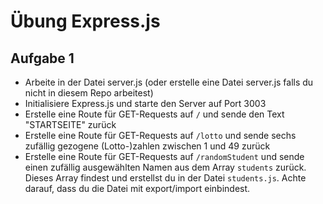 # Übung Express.js

## Aufgabe 1

- Arbeite in der Datei server.js (oder erstelle eine Datei server.js falls du nicht in diesem Repo arbeitest)
- Initialisiere Express.js und starte den Server auf Port 3003
- Erstelle eine Route für GET-Requests auf `/` und sende den Text "STARTSEITE" zurück
- Erstelle eine Route für GET-Requests auf `/lotto` und sende sechs zufällig gezogene (Lotto-)zahlen zwischen 1 und 49 zurück
- Erstelle eine Route für GET-Requests auf `/randomStudent` und sende einen zufällig ausgewählten Namen aus dem Array `students` zurück. Dieses Array findest und erstellst du in der Datei `students.js`. Achte darauf, dass du die Datei mit export/import einbindest.